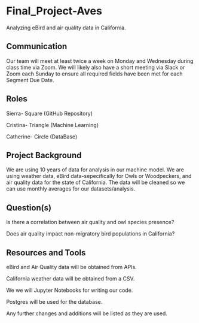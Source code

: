 # Final_Project-Aves
Analyzing eBird and air quality data in California.

## Communication

Our team will meet at least twice a week on Monday and Wednesday during class time via Zoom. We will likely also have a short meeting via Slack or Zoom each Sunday to ensure all required fields have been met for each Segment Due Date. 

## Roles
Sierra- Square (GitHub Repository)

Cristina- Triangle (Machine Learning)

Catherine- Circle (DataBase)

## Project Background

We are using 10 years of data for analysis in our machine model. We are using weather data, eBird data-sepecifically for Owls or Woodpeckers, and air quality data for the state of California. The data will be cleaned so we can use monthly averages for our datasets/analysis.

## Question(s)

Is there a correlation between air quality and owl species presence?

Does air quality impact non-migratory bird populations in California?

## Resources and Tools

eBird and Air Quality data will be obtained from APIs.

California weather data will be obtained from a CSV.

We we will Jupyter Notebooks for writing our code.

Postgres will be used for the database.

Any further changes and additions will be listed as they are used.
